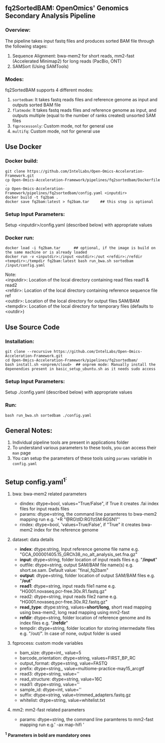 ## fq2SortedBAM: OpenOmics' Genomics Secondary Analysis Pipeline
### Overview:
The pipeline takes input fastq files and produces sorted BAM file through the following stages:
1. Sequence Alignment: bwa-mem2 for short reads, mm2-fast (Accelerated Minimap2) for long reads (PacBio, ONT)
2. SAMSort (Using SAMTools)

### Modes:
fq2SortedBAM supports 4 different modes:  
1. ```sortedbam```: It takes fastq reads files and reference genome as input and outputs sorted BAM file  
2. ```flatmode```: It takes fastq reads files and reference genome as input, and outputs multiple (equal to the number of ranks created) unsorted SAM files  
3. ```fqprocessonly```: Custom mode, not for general use
4. ```multifq```: Custom mode, not for general use  


## Use Docker
### Docker build:  
```
git clone https://github.com/IntelLabs/Open-Omics-Acceleration-Framework.git
cp Open-Omics-Acceleration-Framework/pipelines/fq2sortedbam/Dockerfile .
cp Open-Omics-Acceleration-Framework/pipelines/fq2sortedbam/config.yaml <inputdir>
docker build -t fq2bam .
docker save fq2bam:latest > fq2bam.tar     ## this step is optional  
```

### Setup Input Parameters:
Setup \<inputdir\>/config.yaml (described below) with appropriate values

### Docker run:
```
docker load -i fq2bam.tar      ## optional, if the image is build on the same machine or is already loaded  
docker run -v <inputdir>:/input <outdir>:/out <refdir>:/refdir <tempdir>:/tempdir fq2bam:latest bash run_bwa.sh sortedbam /input/config.yaml
```
Note:  
\<inputdir\>: Location of the local directory containing read files read1 & read2  
\<refdir\>: Location of the local directory containing reference sequence file ref  
\<outdir\>: Location of the local directory for output files SAM/BAM  
\<tempdir\>: Location of the local directory for temporary files (defaults to \<outdir\>)  


## Use Source Code  
### Installation:
```
git clone --recursive https://github.com/IntelLabs/Open-Omics-Acceleration-Framework.git
cd Open-Omics-Acceleration-Framework/pipelines/fq2sortedbam/
bash install.sh <onprem/cloud>  ## onprem mode: Manually install the depenendies present in basic_setup_ubuntu.sh as it needs sudo access
```

### Setup Input Parameters:
Setup ./config.yaml (described below)  with appropriate values

### Run:
```
bash run_bwa.sh sortedbam ./config.yaml
```

## General Notes:  
1. Individual pipeline tools are present in applications folder    
2. To understand various parameters to these tools, you can access their ```man``` page  
3. You can setup the parameters of these tools using ```params``` variable in ```config.yaml```    

## Setup config.yaml<sup>1<sup>:  
1. bwa: bwa-mem2 related parameters     
   - dindex: dtype=bool, values="True/False", if True it creates .fai index files for input reads files    
   - params: dtype=string, the command line paramteres to bwa-mem2 mapping run e.g. '+R "@RG\tID:RG1\tSM:RGSN1"'  
   - rindex: dtype=bool, 'values=True/False', if "True" it creates bwa-mem2 index for the reference genome    
  
2. dataset:  data details  
   - __index__: dtype:string, Input reference genome file name e.g. "GCA_000001405.15_GRCh38_no_alt_analysis_set.fna.gz"  
   - **input**: dtype=string, folder location of input reads files e.g. "**/input**"  
   - outfile: dtype=string, output SAM/BAM file name(s) e.g. short.se.sam. Default value: "final_fq2bam"    
   - **output**: dtype=string, folder location of output SAM/BAM files e.g. "**/out**"  
   - **read1**: dtype=string, input reads file1 name e.g. "HG001.novaseq.pcr-free.30x.R1.fastq.gz"  
   - read2: dtype=string, input reads file2 name e.g. "HG001.novaseq.pcr-free.30x.R2.fastq.gz"  
   - **read_type**: dtype:string, values=**short/long**, short read mapping using bwa-mem2, long read mapping using mm2-fast  
   - **refdir**: dtype=string, folder location of reference genome and its index files e.g. "**/refdir**"
   - tempdir: dtype=string, folder location for storing intermedaite files e.g. "/out/". In case of none, output folder is used  
 
3. fqprocess: custom mode variables  
    - bam_size: dtype=int,, value=5  
    - barcode_orientation: dtype=string, values=FIRST_BP_RC  
    - output_format: dtype=string, value=FASTQ  
    - prefix: dtype=string,, value=multiome-practice-may15_arcgtf  
    - read3: dtype=string, value=''  
    - read_structure: dtype=string, value=16C  
    - readi1: dtype=string, value=''  
    - sample_id: dtype=int, value=''  
    - suffix: dtype=string, value=trimmed_adapters.fastq.gz  
    - whitelist: dtype=string, value=whitelist.txt 
  
4. mm2: mm2-fast related parameters  
   - params: dtype=string, the command line paramteres to mm2-fast mapping run e.g.' -ax map-hifi '    

<sup>**1**</sup> **Parameters in bold are mandatory ones**
